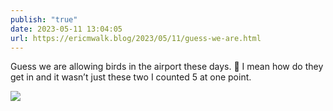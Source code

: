 ```yaml
---
publish: "true"
date: 2023-05-11 13:04:05
url: https://ericmwalk.blog/2023/05/11/guess-we-are.html
---
```


Guess we are allowing birds in the airport these days. 🤨 I mean how do they get in and it wasn’t just these two I counted 5 at one point.


![](https://ericmwalk.blog/uploads/2023/ff0f00ee41.jpg)